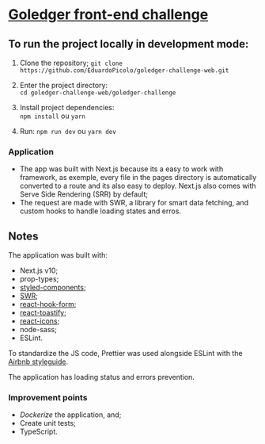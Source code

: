 # [Goledger front-end challenge](https://goledger-challenge.vercel.app/)

## To run the project locally in development mode:

1. Clone the repository;
   `git clone https://github.com/EduardoPicolo/goledger-challenge-web.git`

2. Enter the project directory:  
   `cd goledger-challenge-web/goledger-challenge`

3. Install project dependencies:  
   `npm install` ou `yarn`

4. Run:
   `npm run dev` ou `yarn dev`

### Application

- The app was built with Next.js because its a easy to work with framework, as exemple, every file in the pages directory is automatically converted to a route and its also easy to deploy. Next.js also comes with Serve Side Rendering (SRR) by default;
- The request are made with SWR, a library for smart data fetching, and custom hooks to handle loading states and erros.

## Notes

The application was built with:

- Next.js v10;
- prop-types;
- [styled-components](https://styled-components.com/);
- [SWR](https://swr.vercel.app/);
- [react-hook-form](https://react-hook-form.com/);
- [react-toastify](https://github.com/fkhadra/react-toastify);
- [react-icons](https://react-icons.github.io/react-icons/);
- node-sass;
- ESLint.

To standardize the JS code, Prettier was used alongside ESLint with the [Airbnb styleguide](https://github.com/airbnb/javascript).

The application has loading status and errors prevention.

### Improvement points

- _Dockerize_ the application, and;
- Create unit tests;
- TypeScript.
